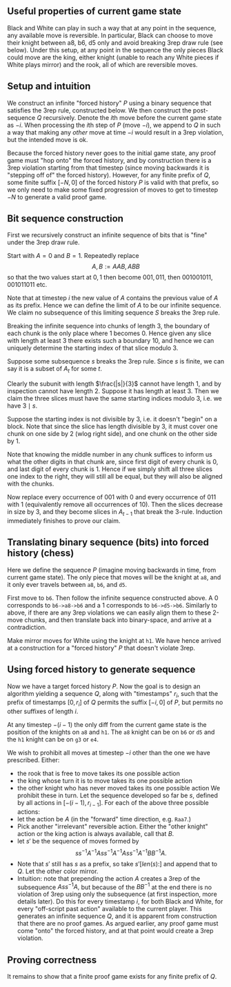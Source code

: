 ## Useful properties of current game state
Black and White can play in such a way that at any point in the sequence, any available move is reversible. In particular, Black can choose to move their knight between a8, b6, d5 only and avoid breaking 3rep draw rule (see below). Under this setup, at any point in the sequence the only pieces Black could move are the king, either knight (unable to reach any White pieces if White plays mirror) and the rook, all of which are reversible moves.
## Setup and intuition
We construct an infinite "forced history" $P$ using a binary sequence that satisfies the 3rep rule, constructed below. We then construct the post-sequence $Q$ recursively. Denote the $i$th move before the current game state as $-i$. When processing the $i$th step of $P$ (move $-i$), we append to $Q$ in such a way that making any *other* move at time $-i$ would result in a 3rep violation, but the intended move is ok.

Because the forced history never goes to the initial game state, any proof game must "hop onto" the forced history, and by construction there is a 3rep violation starting from that timestep (since moving backwards it is "stepping off of" the forced history). However, for any finite prefix of $Q$, some finite suffix $[-N,0]$ of the forced history $P$ is valid with that prefix, so we only need to make some fixed progression of moves to get to timestep $-N$ to generate a valid proof game.
## Bit sequence construction
First we recursively construct an infinite sequence of bits that is "fine" under the 3rep draw rule.

Start with $A=0$ and $B=1$. Repeatedly replace
$$
A,B:=AAB,ABB
$$
so that the two values start at $0,1$ then become $001, 011$, then $001001011, 001011011$ etc.

Note that at timestep $i$ the new value of $A$ contains the previous value of $A$ as its prefix. Hence we can define the limit of $A$ to be our infinite sequence. We claim no subsequence of this limiting sequence $S$ breaks the 3rep rule.

Breaking the infinite sequence into chunks of length 3, the boundary of each chunk is the only place where $1$ becomes $0$. Hence given any slice with length at least $3$ there exists such a boundary $10$, and hence we can uniquely determine the starting index of that slice modulo $3$.
 
Suppose some subsequence $s$ breaks the 3rep rule. Since $s$ is finite, we can say it is a subset of $A_{t}$ for some $t.$

Clearly the subunit with length $\frac{|s|}{3}$ cannot have length 1, and by inspection cannot have length 2. Suppose it has length at least 3. Then we claim the three slices must have the same starting indices modulo $3,$ i.e. we have $3\mid s.$

Suppose the starting index is not divisible by $3,$ i.e. it doesn't "begin" on a block. Note that since the slice has length divisible by $3,$ it must cover one chunk on one side by 2 (wlog right side), and one chunk on the other side by 1.

Note that knowing the middle number in any chunk suffices to inform us what the other digits in that chunk are, since first digit of every chunk is $0$, and last digit of every chunk is $1$. Hence if we simply shift all three slices one index to the right, they will still all be equal, but they will also be aligned with the chunks.

Now replace every occurrence of $001$ with $0$ and every occurrence of $011$ with $1$ (equivalently remove all occurrences of $10$). Then the slices decrease in size by $3,$ and they become slices in $A_{t-1}$ that break the 3-rule. Induction immediately finishes to prove our claim.
## Translating binary sequence (bits) into forced history (chess)
Here we define the sequence $P$ (imagine moving backwards in time, from current game state). The only piece that moves will be the knight at `a8`, and it only ever travels between `a8`, `b6`, and `d5`.

First move to `b6`. Then follow the infinite sequence constructed above. A $0$ corresponds to `b6->a8->b6` and a $1$ corresponds to `b6->d5->b6`. Similarly to above, if there are any 3rep violations we can easily align them to these 2-move chunks, and then translate back into binary-space, and arrive at a contradiction.

Make mirror moves for White using the knight at `h1`. We have hence arrived at a construction for a "forced history" $P$ that doesn't violate 3rep.
## Using forced history to generate sequence
Now we have a target forced history $P$. Now the goal is to design an algorithm yielding a sequence $Q$, along with "timestamps" $r_{i},$ such that the prefix of timestamps $[0,r_{i}]$ of $Q$ permits the suffix $[-i, 0]$ of $P,$ but permits no other suffixes of length $i$.

At any timestep $-(i-1)$ the only diff from the current game state is the position of the knights on `a8` and `h1`. The `a8` knight can be on `b6` or `d5` and the `h1` knight can be on `g3` or `e4`.

We wish to prohibit all moves at timestep $-i$ other than the one we have prescribed. Either:
- the rook that is free to move takes its one possible action
- the king whose turn it is to move takes its one possible action
- the other knight who has never moved takes its one possible action
We prohibit these in turn. Let the sequence developed so far be $s,$ defined by all actions in $[-(i-1),r_{i-1}].$ For each of the above three possible actions:
- let the action be $A$ (in the "forward" time direction, e.g. `Raa7`.)
- Pick another "irrelevant" reversible action. Either the "other knight" action or the king action is always available, call that $B$.
- let $s'$ be the sequence of moves formed by$$ ss ^{-1}A ^{-1}Ass ^{-1}A ^{-1}Ass ^{-1}A ^{-1}BB ^{-1}A. $$
- Note that $s'$ still has $s$ as a prefix, so take $s'[len(s):]$ and append that to $Q.$ Let the other color mirror.
- Intuition: note that prepending the action $A$ creates a 3rep of the subsequence $Ass ^{-1}A,$ but because of the $BB ^{-1}$ at the end there is no violation of 3rep using only the subsequence (at first inspection, more details later).
Do this for every timestamp $i$, for both Black and White, for every "off-script past action" available to the current player. This generates an infinite sequence $Q$, and it is apparent from construction that there are no proof games. As argued earlier, any proof game must come "onto" the forced history, and at that point would create a 3rep violation.
## Proving correctness
It remains to show that a finite proof game exists for any finite prefix of $Q$.
